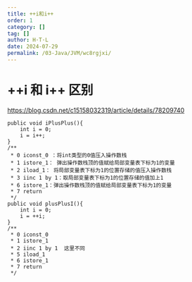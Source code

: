 ```yaml
---
title: ++i和i++
order: 1
category: []
tag: []
author: H·T·L
date: 2024-07-29
permalink: /03-Java/JVM/wc8rgjxi/
---
```

# ++i 和 i++ 区别

https://blog.csdn.net/c15158032319/article/details/78209740



```
public void iPlusPlus(){
    int i = 0;
    i = i++;
}
/**
 * 0 iconst_0 ：将int类型的0值压入操作数栈
 * 1 istore_1： 弹出操作数栈顶的值赋给局部变量表下标为1的变量
 * 2 iload_1： 将局部变量表下标为1的位置存储的值压入操作数栈
 * 3 iinc 1 by 1：取局部变量表下标为1的位置存储的值加上1
 * 6 istore_1：弹出操作数栈顶的值赋给局部变量表下标为1的变量
 * 7 return
 */
public void plusPlusI(){
    int i = 0;
    i = ++i;
}
/**
 * 0 iconst_0
 * 1 istore_1
 * 2 iinc 1 by 1  这里不同
 * 5 iload_1
 * 6 istore_1
 * 7 return
 */
```

